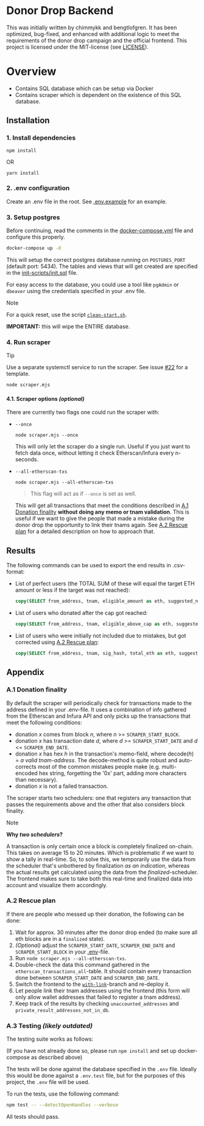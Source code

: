 # Donor Drop Backend

This was initially written by chimmykk and bengtlofgren. It has been optimized, bug-fixed, and enhanced with additional logic to meet the requirements of the donor drop campaign and the official frontend. This project is licensed under the MIT-license (see [LICENSE](./LICENSE)).

# Overview

- Contains SQL database which can be setup via Docker
- Contains scraper which is dependent on the existence of this SQL database.

## Installation

### 1. Install dependencies
```
npm install
```

OR

```
yarn install
```

### 2. .env configuration
Create an .env file in the root. See [.env.example](.env.example) for an example.

### 3. Setup postgres

Before continuing, read the comments in the [docker-compose.yml](./docker-compose.yml) file and configure this properly.

```bash
docker-compose up -d
```

This will setup the correct postgres database running on `POSTGRES_PORT` (default port: 5434). The tables and views that will get created are specified in the [init-scripts/init.sql](./init-scripts/init.sql) file.

For easy access to the database, you could use a tool like `pgAdmin` or `dbeaver` using the credentials specified in your .env file.

> [!NOTE]
>
> For a quick reset, use the script [`clean-start.sh`](./clean-start.sh).
> 
> **IMPORTANT:** this will wipe the ENTIRE database.


### 4. Run scraper

> [!TIP]
>
> Use a separate systemctl service to run the scraper. See issue [#22](https://github.com/zenodeapp/donor-drop-backend/issues/22) for a template. 

```bash
node scraper.mjs
```

#### 4.1. Scraper options _(optional)_

There are currently two flags one could run the scraper with:

- `--once`

  ```
  node scraper.mjs --once
  ```

  This will only let the scraper do a single run. Useful if you just want to fetch data once, without letting it check Etherscan/Infura every n-seconds.


- `--all-etherscan-txs`

  ```
  node scraper.mjs --all-etherscan-txs
  ```
  
  > This flag will act as if `--once` is set as well.

  This will get all transactions that meet the conditions described in [A.1 Donation finality](#a1-donation-finality) **without doing any memo or tnam validation**. This is useful if we want to give the people that made a mistake during the donor drop the opportunity to link their tnams again. See [A.2 Rescue plan](#a2-rescue-plan) for a detailed description on how to approach that.

## Results

The following commands can be used to export the end results in .csv-format:

- List of perfect users (the TOTAL SUM of these will equal the target ETH amount or less if the target was not reached):

  ```sql
  copy(SELECT from_address, tnam, eligible_amount as eth, suggested_nam FROM private_result_eligible_addresses_finalized_in_db) To '/var/lib/postgresql/private_result_eligible_addresses_finalized_in_db.csv' With CSV DELIMITER ',' HEADER;
  ```

- List of users who donated after the cap got reached:

  ```sql
  copy(SELECT from_address, tnam, eligible_above_cap as eth, suggested_nam FROM private_result_above_cap_addresses_in_db) To '/var/lib/postgresql/private_result_above_cap_addresses_in_db.csv' With CSV DELIMITER ',' HEADER;
  ```

- List of users who were initially not included due to mistakes, but got corrected using [A.2 Rescue plan](#a2-rescue-plan):

  ```sql
  copy(SELECT from_address, tnam, sig_hash, total_eth as eth, suggested_nam FROM private_result_addresses_not_in_db) To '/var/lib/postgresql/private_result_addresses_not_in_db.csv' With CSV DELIMITER ',' HEADER;
  ```

## Appendix

### A.1 Donation finality

By default the scraper will periodically check for transactions made to the address defined in your .env-file. It uses a combination of info gathered from the Etherscan and Infura API and only picks up the transactions that meet the following conditions:

- donation _x_ comes from block _n_, where _n_ >= `SCRAPER_START_BLOCK`.
- donation _x_ has transaction date _d_, where _d_ >= `SCRAPER_START_DATE` and _d_ <= `SCRAPER_END_DATE`. 
- donation _x_ has hex _h_ in the transaction's memo-field, where decode(_h_) = _a valid tnam-address_. The decode-method is quite robust and auto-corrects most of the common mistakes people make (e.g. multi-encoded hex string, forgetting the '0x' part, adding more characters than necessary).
- donation _x_ is not a failed transaction.

The scraper starts two schedulers: one that registers any transaction that passes the requirements above and the other that also considers block finality. 

> [!NOTE]
> 
> **Why _two schedulers_?**
> 
> A transaction is only certain once a block is completely finalized on-chain. This takes on average 15 to 20 minutes. Which is problematic if we want to show a tally in real-time. So, to solve this, we temporarily use the data from the scheduler that's unbothered by finalization _as an indication_, whereas the actual results get calculated using the data from the _finalized_-scheduler. The frontend makes sure to take both this real-time and finalized data into account and visualize them accordingly.

### A.2 Rescue plan

If there are people who messed up their donation, the following can be done:

1. Wait for approx. 30 minutes after the donor drop ended (to make sure all eth blocks are in a `finalized` state).
2. _(Optional)_ adjust the `SCRAPER_START_DATE`, `SCRAPER_END_DATE` and `SCRAPER_START_BLOCK` in your [.env](./.env.example)-file.
3. Run ```node scraper.mjs --all-etherscan-txs```.
4. Double-check the data this command gathered in the `etherscan_transactions_all`-table. It should contain every transaction done between `SCRAPER_START_DATE` and `SCRAPER_END_DATE`.
5. Switch the frontend to the [`with-link`](https://github.com/zenodeapp/donor-drop-frontend/tree/with-link)-branch and re-deploy it.
6. Let people link their tnam addresses using the frontend (this form will only allow wallet addresses that failed to register a tnam address).
7. Keep track of the results by checking `unaccounted_addresses` and `private_result_addresses_not_in_db`.

### A.3 Testing _(likely outdated)_

The testing suite works as follows:

(If you have not already done so, please run `npm install` and set up docker-compose as described above)

The tests will be done against the database specified in the `.env` file. Ideally this would be done against a `.env.test` file, but for the purposes of this project, the `.env` file will be used.

To run the tests, use the following command:

```bash
npm test -- --detectOpenHandles --verbose
```

All tests should pass.
